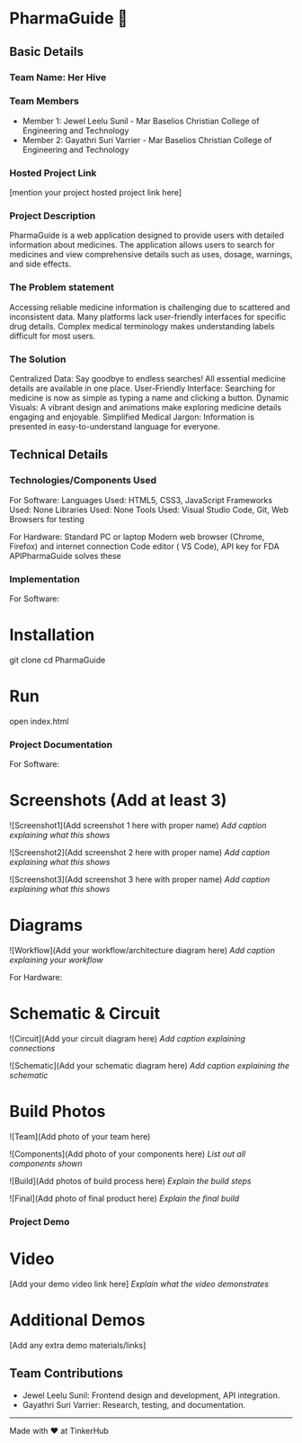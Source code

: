 # PharmaGuide 🎯


## Basic Details
### Team Name: Her Hive


### Team Members
- Member 1: Jewel Leelu Sunil - Mar Baselios Christian College of Engineering and Technology
- Member 2: Gayathri Suri Varrier - Mar Baselios Christian College of Engineering and Technology


### Hosted Project Link
[mention your project hosted project link here]

### Project Description
PharmaGuide is a web application designed to provide users with detailed information about medicines. The application allows users to search for medicines and view comprehensive details such as uses, dosage, warnings, and side effects.


### The Problem statement
Accessing reliable medicine information is challenging due to scattered and inconsistent data.
Many platforms lack user-friendly interfaces for specific drug details.
Complex medical terminology makes understanding labels difficult for most users.

### The Solution
Centralized Data: Say goodbye to endless searches! All essential medicine details are available in one place.
User-Friendly Interface: Searching for medicine is now as simple as typing a name and clicking a button.
Dynamic Visuals: A vibrant design and animations make exploring medicine details engaging and enjoyable.
Simplified Medical Jargon: Information is presented in easy-to-understand language for everyone.

## Technical Details
### Technologies/Components Used
For Software:
Languages Used: HTML5, CSS3, JavaScript
Frameworks Used: None
Libraries Used: None
Tools Used: Visual Studio Code, Git, Web Browsers for testing

For Hardware:
Standard PC or laptop
Modern web browser (Chrome, Firefox) and internet connection
Code editor ( VS Code), API key for FDA APIPharmaGuide solves these

### Implementation
For Software:
# Installation
git clone <repository-url>
cd PharmaGuide

# Run
open index.html

### Project Documentation
For Software:

# Screenshots (Add at least 3)
![Screenshot1](Add screenshot 1 here with proper name)
*Add caption explaining what this shows*

![Screenshot2](Add screenshot 2 here with proper name)
*Add caption explaining what this shows*

![Screenshot3](Add screenshot 3 here with proper name)
*Add caption explaining what this shows*

# Diagrams
![Workflow](Add your workflow/architecture diagram here)
*Add caption explaining your workflow*

For Hardware:

# Schematic & Circuit
![Circuit](Add your circuit diagram here)
*Add caption explaining connections*

![Schematic](Add your schematic diagram here)
*Add caption explaining the schematic*

# Build Photos
![Team](Add photo of your team here)


![Components](Add photo of your components here)
*List out all components shown*

![Build](Add photos of build process here)
*Explain the build steps*

![Final](Add photo of final product here)
*Explain the final build*

### Project Demo
# Video
[Add your demo video link here]
*Explain what the video demonstrates*

# Additional Demos
[Add any extra demo materials/links]

## Team Contributions
- Jewel Leelu Sunil: Frontend design and development, API integration.
- Gayathri Suri Varrier: Research, testing, and documentation.


---
Made with ❤️ at TinkerHub
